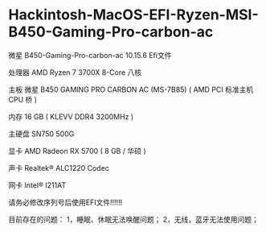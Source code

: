 # Hackintosh-MacOS-EFI-Ryzen-MSI-B450-Gaming-Pro-carbon-ac
微星 B450-Gaming-Pro-carbon-ac 10.15.6 Efi文件
	
处理器	AMD Ryzen 7 3700X 8-Core 八核

主板	微星 B450 GAMING PRO CARBON AC (MS-7B85) ( AMD PCI 标准主机 CPU 桥 )

内存	16 GB ( KLEVV DDR4 3200MHz )

主硬盘	SN750 500G

显卡	AMD Radeon RX 5700 ( 8 GB / 华硕 )

声卡	Realtek® ALC1220 Codec

网卡      Intel® I211AT


请务必修改序列号后使用EFI文件!!!!!!

目前存在的问题：
1，睡眠、休眠无法唤醒问题；
2，无线，蓝牙无法使用问题；

